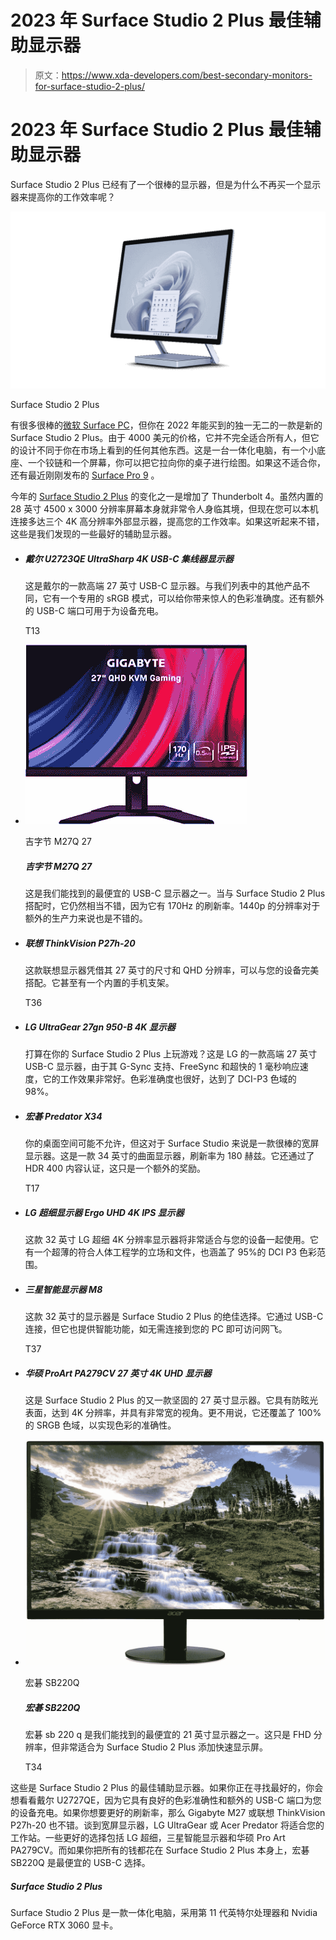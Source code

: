 # 2023 年 Surface Studio 2 Plus 最佳辅助显示器

> 原文：<https://www.xda-developers.com/best-secondary-monitors-for-surface-studio-2-plus/>

# 2023 年 Surface Studio 2 Plus 最佳辅助显示器

Surface Studio 2 Plus 已经有了一个很棒的显示器，但是为什么不再买一个显示器来提高你的工作效率呢？

 <picture>![The Surface Studio 2 Plus is an all-in-one computer powered by 11th-generation Intel processors and Nvidia GeForce RTX 3060 graphics.](img/03e4b8b14508d2b52099fa1b1407e2e7.png)</picture> 

Surface Studio 2 Plus

有很多很棒的[微软 Surface PC](https://www.xda-developers.com/best-microsoft-surface-pcs/)，但你在 2022 年能买到的独一无二的一款是新的 Surface Studio 2 Plus。由于 4000 美元的价格，它并不完全适合所有人，但它的设计不同于你在市场上看到的任何其他东西。这是一台一体化电脑，有一个小底座、一个铰链和一个屏幕，你可以把它拉向你的桌子进行绘图。如果这不适合你，还有最近刚刚发布的 [Surface Pro 9](https://www.xda-developers.com/surface-pro-9/) 。

今年的 [Surface Studio 2 Plus](https://www.xda-developers.com/surface-studio-2-plus/) 的变化之一是增加了 Thunderbolt 4。虽然内置的 28 英寸 4500 x 3000 分辨率屏幕本身就非常令人身临其境，但现在您可以本机连接多达三个 4K 高分辨率外部显示器，提高您的工作效率。如果这听起来不错，这些是我们发现的一些最好的辅助显示器。

*   ##### 戴尔 U2723QE UltraSharp 4K USB-C 集线器显示器

    这是戴尔的一款高端 27 英寸 USB-C 显示器。与我们列表中的其他产品不同，它有一个专用的 sRGB 模式，可以给你带来惊人的色彩准确度。还有额外的 USB-C 端口可用于为设备充电。

    T13
*   <picture>![The GIGABYTE M27Q 27 is an affordable monitor that supports HDR content](img/d61058e7b6f10f4413a6d693e50e3e50.png)</picture>

    吉字节 M27Q 27

    ##### 吉字节 M27Q 27

    这是我们能找到的最便宜的 USB-C 显示器之一。当与 Surface Studio 2 Plus 搭配时，它仍然相当不错，因为它有 170Hz 的刷新率。1440p 的分辨率对于额外的生产力来说也是不错的。

*   ##### 联想 ThinkVision P27h-20

    这款联想显示器凭借其 27 英寸的尺寸和 QHD 分辨率，可以与您的设备完美搭配。它甚至有一个内置的手机支架。

    T36
*   ##### LG UltraGear 27gn 950-B 4K 显示器

    打算在你的 Surface Studio 2 Plus 上玩游戏？这是 LG 的一款高端 27 英寸 USB-C 显示器，由于其 G-Sync 支持、FreeSync 和超快的 1 毫秒响应速度，它的工作效果非常好。色彩准确度也很好，达到了 DCI-P3 色域的 98%。

*   ##### 宏碁 Predator X34

    你的桌面空间可能不允许，但这对于 Surface Studio 来说是一款很棒的宽屏显示器。这是一款 34 英寸的曲面显示器，刷新率为 180 赫兹。它还通过了 HDR 400 内容认证，这只是一个额外的奖励。

    T17
*   ##### LG 超细显示器 Ergo UHD 4K IPS 显示器

    这款 32 英寸 LG 超细 4K 分辨率显示器将非常适合与您的设备一起使用。它有一个超薄的符合人体工程学的立场和文件，也涵盖了 95%的 DCI P3 色彩范围。

*   ##### 三星智能显示器 M8

    这款 32 英寸的显示器是 Surface Studio 2 Plus 的绝佳选择。它通过 USB-C 连接，但它也提供智能功能，如无需连接到您的 PC 即可访问网飞。

    T37
*   ##### 华硕 ProArt PA279CV 27 英寸 4K UHD 显示器

    这是 Surface Studio 2 Plus 的又一款坚固的 27 英寸显示器。它具有防眩光表面，达到 4K 分辨率，并具有非常宽的视角。更不用说，它还覆盖了 100%的 SRGB 色域，以实现色彩的准确性。

*   <picture>![Want an extra screen without spending a lot? This 21.5-inch monitor comes in Full HD resolution and has a 75Hz refresh rate so you get a solid baseline experience. Plus, it's an IPS panel with great viewing angles. It may not have anything too fancy, but this is a great budget option.](img/2fbf484db42697c15989f0a5cc74643b.png)</picture>

    宏碁 SB220Q

    ##### 宏碁 SB220Q

    宏碁 sb 220 q 是我们能找到的最便宜的 21 英寸显示器之一。这只是 FHD 分辨率，但非常适合为 Surface Studio 2 Plus 添加快速显示屏。

    T34

这些是 Surface Studio 2 Plus 的最佳辅助显示器。如果你正在寻找最好的，你会想看看戴尔 U2727QE，因为它具有良好的色彩准确性和额外的 USB-C 端口为您的设备充电。如果你想要更好的刷新率，那么 Gigabyte M27 或联想 ThinkVision P27h-20 也不错。谈到宽屏显示器，LG UltraGear 或 Acer Predator 将适合您的工作站。一些更好的选择包括 LG 超细，三星智能显示器和华硕 Pro Art PA279CV。而如果你把所有的钱都花在 Surface Studio 2 Plus 本身上，宏碁 SB220Q 是最便宜的 USB-C 选择。

##### Surface Studio 2 Plus

Surface Studio 2 Plus 是一款一体化电脑，采用第 11 代英特尔处理器和 Nvidia GeForce RTX 3060 显卡。